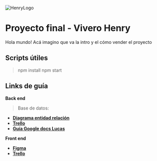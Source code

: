 ![HenryLogo](https://d31uz8lwfmyn8g.cloudfront.net/Assets/logo-henry-white-lg.png)

# Proyecto final - Vivero Henry

Hola mundo! Acá imagino que va la intro y el cómo vender el proyecto

## Scripts útiles

 > npm install
 > npm start

## Links de guía

__Back end__

 > Base de datos:

- [__Diagrama entidad relación__](https://lucid.app/lucidchart/283b1d91-fd07-4170-8302-71b07306cbd0/edit?beaconFlowId=039F15CDA6F4BA09&invitationId=inv_d87a7dc0-f7da-4bb0-bc67-316a22d262ef&page=0_0#)
- [__Trello__](https://trello.com/b/YAHJ1TLO/back-end)
- [__Guía Google docs Lucas__](https://docs.google.com/document/d/1eGw-g4x8NAEtr7GT9Ts0l062unDBA06QA-6L6neUH2w/edit)

__Front end__

- [__Figma__](https://www.figma.com/file/Nrk1lvaRuVUTnewuuKAKRI/Untitled?node-id=0%3A1&t=fOeNrE7h4JRU98pT-0)
- [__Trello__](https://trello.com/b/8gM9UzZW/front-end)
